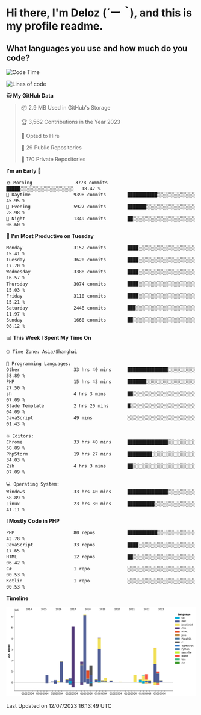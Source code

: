 # **Hi there, I'm Deloz (*´ー｀*), and this is my profile readme.**

## **What languages you use and how much do you code?**

<!--START_SECTION:waka-->
![Code Time](http://img.shields.io/badge/Code%20Time-1%2C883%20hrs%2053%20mins-blue)

![Lines of code](https://img.shields.io/badge/From%20Hello%20World%20I%27ve%20Written-31.3%20million%20lines%20of%20code-blue)

**🐱 My GitHub Data** 

> 📦 2.9 MB Used in GitHub's Storage 
 > 
> 🏆 3,562 Contributions in the Year 2023
 > 
> 💼 Opted to Hire
 > 
> 📜 29 Public Repositories 
 > 
> 🔑 170 Private Repositories 
 > 
**I'm an Early 🐤** 

```text
🌞 Morning                3778 commits        █████░░░░░░░░░░░░░░░░░░░░   18.47 % 
🌆 Daytime                9398 commits        ███████████░░░░░░░░░░░░░░   45.95 % 
🌃 Evening                5927 commits        ███████░░░░░░░░░░░░░░░░░░   28.98 % 
🌙 Night                  1349 commits        ██░░░░░░░░░░░░░░░░░░░░░░░   06.60 % 
```
📅 **I'm Most Productive on Tuesday** 

```text
Monday                   3152 commits        ████░░░░░░░░░░░░░░░░░░░░░   15.41 % 
Tuesday                  3620 commits        ████░░░░░░░░░░░░░░░░░░░░░   17.70 % 
Wednesday                3388 commits        ████░░░░░░░░░░░░░░░░░░░░░   16.57 % 
Thursday                 3074 commits        ████░░░░░░░░░░░░░░░░░░░░░   15.03 % 
Friday                   3110 commits        ████░░░░░░░░░░░░░░░░░░░░░   15.21 % 
Saturday                 2448 commits        ███░░░░░░░░░░░░░░░░░░░░░░   11.97 % 
Sunday                   1660 commits        ██░░░░░░░░░░░░░░░░░░░░░░░   08.12 % 
```


📊 **This Week I Spent My Time On** 

```text
🕑︎ Time Zone: Asia/Shanghai

💬 Programming Languages: 
Other                    33 hrs 40 mins      ███████████████░░░░░░░░░░   58.89 % 
PHP                      15 hrs 43 mins      ███████░░░░░░░░░░░░░░░░░░   27.50 % 
sh                       4 hrs 3 mins        ██░░░░░░░░░░░░░░░░░░░░░░░   07.09 % 
Blade Template           2 hrs 20 mins       █░░░░░░░░░░░░░░░░░░░░░░░░   04.09 % 
JavaScript               49 mins             ░░░░░░░░░░░░░░░░░░░░░░░░░   01.43 % 

🔥 Editors: 
Chrome                   33 hrs 40 mins      ███████████████░░░░░░░░░░   58.89 % 
PhpStorm                 19 hrs 27 mins      █████████░░░░░░░░░░░░░░░░   34.03 % 
Zsh                      4 hrs 3 mins        ██░░░░░░░░░░░░░░░░░░░░░░░   07.09 % 

💻 Operating System: 
Windows                  33 hrs 40 mins      ███████████████░░░░░░░░░░   58.89 % 
Linux                    23 hrs 30 mins      ██████████░░░░░░░░░░░░░░░   41.11 % 
```

**I Mostly Code in PHP** 

```text
PHP                      80 repos            ███████████░░░░░░░░░░░░░░   42.78 % 
JavaScript               33 repos            ████░░░░░░░░░░░░░░░░░░░░░   17.65 % 
HTML                     12 repos            ██░░░░░░░░░░░░░░░░░░░░░░░   06.42 % 
C#                       1 repo              ░░░░░░░░░░░░░░░░░░░░░░░░░   00.53 % 
Kotlin                   1 repo              ░░░░░░░░░░░░░░░░░░░░░░░░░   00.53 % 
```



**Timeline**

![Lines of Code chart](https://raw.githubusercontent.com/deloz/deloz/main/assets/bar_graph.png)


 Last Updated on 12/07/2023 16:13:49 UTC
<!--END_SECTION:waka-->
